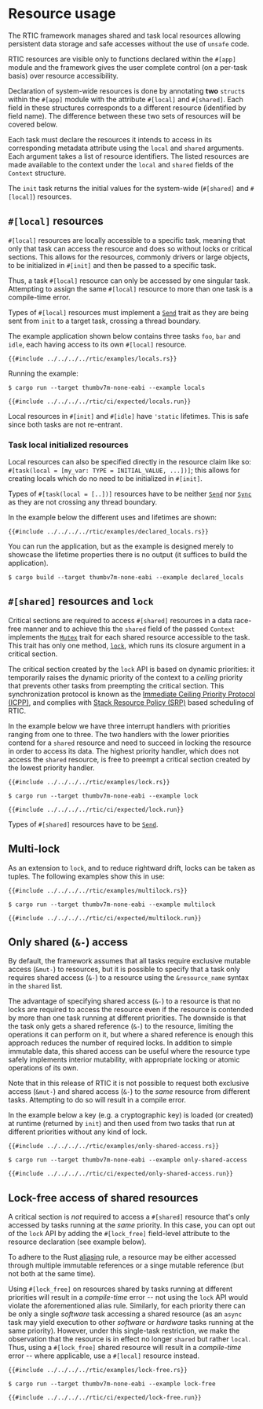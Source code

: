 # Resource usage

The RTIC framework manages shared and task local resources allowing persistent data storage and safe accesses without the use of `unsafe` code.

RTIC resources are visible only to functions declared within the `#[app]` module and the framework gives the user complete control (on a per-task basis) over resource accessibility.

Declaration of system-wide resources is done by annotating **two** `struct`s within the `#[app]` module with the attribute `#[local]` and `#[shared]`. Each field in these structures corresponds to a different resource (identified by field name). The difference between these two sets of resources will be covered below.

Each task must declare the resources it intends to access in its corresponding metadata attribute using the `local` and `shared` arguments. Each argument takes a list of resource identifiers. The listed resources are made available to the context under the `local` and `shared` fields of the `Context` structure.

The `init` task returns the initial values for the system-wide (`#[shared]` and `#[local]`) resources.
 
<!-- and the set of initialized timers used by the application. The monotonic timers will be
further discussed in [Monotonic & `spawn_{at/after}`](./monotonic.md). -->

## `#[local]` resources

`#[local]` resources are locally accessible to a specific task, meaning that only that task can access the resource and does so without locks or critical sections. This allows for the resources, commonly drivers or large objects, to be initialized in `#[init]` and then be passed to a specific task.

Thus, a task `#[local]` resource can only be accessed by one singular task. Attempting to assign the same `#[local]` resource to more than one task is a compile-time error.

Types of `#[local]` resources must implement a [`Send`] trait as they are being sent from `init` to a target task, crossing a thread boundary.

[`Send`]: https://doc.rust-lang.org/stable/core/marker/trait.Send.html

The example application shown below contains three tasks `foo`, `bar` and `idle`, each having access to its own `#[local]` resource.

``` rust,noplayground
{{#include ../../../../rtic/examples/locals.rs}}
```

Running the example:

``` console
$ cargo run --target thumbv7m-none-eabi --example locals
```

``` console
{{#include ../../../../rtic/ci/expected/locals.run}}
```

Local resources in `#[init]` and `#[idle]` have `'static` lifetimes. This is safe since both tasks are not re-entrant.

### Task local initialized resources

Local resources can also be specified directly in the resource claim like so: `#[task(local = [my_var: TYPE = INITIAL_VALUE, ...])]`; this allows for creating locals which do no need to be initialized in `#[init]`.

Types of `#[task(local = [..])]` resources have to be neither [`Send`] nor [`Sync`] as they are not crossing any thread boundary.

[`Sync`]: https://doc.rust-lang.org/stable/core/marker/trait.Sync.html

In the example below the different uses and lifetimes are shown:

``` rust,noplayground
{{#include ../../../../rtic/examples/declared_locals.rs}}
```

You can run the application, but as the example is designed merely to showcase the lifetime properties there is no output (it suffices to build the application).

``` console
$ cargo build --target thumbv7m-none-eabi --example declared_locals
```
<!-- {{#include ../../../../rtic/ci/expected/declared_locals.run}} -->

## `#[shared]` resources and `lock`

Critical sections are required to access `#[shared]` resources in a data race-free manner and to achieve this the `shared` field of the passed `Context` implements the [`Mutex`] trait for each shared resource accessible to the task. This trait has only one method, [`lock`], which runs its closure argument in a critical section.

[`Mutex`]: ../../../api/rtic/trait.Mutex.html
[`lock`]: ../../../api/rtic/trait.Mutex.html#method.lock

The critical section created by the `lock` API is based on dynamic priorities: it temporarily raises the dynamic priority of the context to a *ceiling* priority that prevents other tasks from preempting the critical section. This synchronization protocol is known as the [Immediate Ceiling Priority Protocol (ICPP)][icpp], and complies with [Stack Resource Policy (SRP)][srp] based scheduling of RTIC.

[icpp]: https://en.wikipedia.org/wiki/Priority_ceiling_protocol
[srp]: https://en.wikipedia.org/wiki/Stack_Resource_Policy

In the example below we have three interrupt handlers with priorities ranging from one to three. The two handlers with the lower priorities contend for a `shared` resource and need to succeed in locking the resource in order to access its data. The highest priority handler, which does not access the `shared` resource, is free to preempt a critical section created by the lowest priority handler.

``` rust,noplayground
{{#include ../../../../rtic/examples/lock.rs}}
```

``` console
$ cargo run --target thumbv7m-none-eabi --example lock
```

``` console
{{#include ../../../../rtic/ci/expected/lock.run}}
```

Types of `#[shared]` resources have to be [`Send`].

## Multi-lock

As an extension to `lock`, and to reduce rightward drift, locks can be taken as tuples. The following examples show this in use:

``` rust,noplayground
{{#include ../../../../rtic/examples/multilock.rs}}
```

``` console
$ cargo run --target thumbv7m-none-eabi --example multilock
```

``` console
{{#include ../../../../rtic/ci/expected/multilock.run}}
```

## Only shared (`&-`) access

By default, the framework assumes that all tasks require exclusive mutable access (`&mut-`) to resources, but it is possible to specify that a task only requires shared access (`&-`) to a resource using the `&resource_name` syntax in the `shared` list.

The advantage of specifying shared access (`&-`) to a resource is that no locks are required to access the resource even if the resource is contended by more than one task running at different priorities. The downside is that the task only gets a shared reference (`&-`) to the resource, limiting the operations it can perform on it, but where a shared reference is enough this approach reduces the number of required locks. In addition to simple immutable data, this shared access can be useful where the resource type safely implements interior mutability, with appropriate locking or atomic operations of its own.

Note that in this release of RTIC it is not possible to request both exclusive access (`&mut-`) and shared access (`&-`) to the *same* resource from different tasks. Attempting to do so will result in a compile error.

In the example below a key (e.g. a cryptographic key) is loaded (or created) at runtime (returned by `init`) and then used from two tasks that run at different priorities without any kind of lock.

``` rust,noplayground
{{#include ../../../../rtic/examples/only-shared-access.rs}}
```

``` console
$ cargo run --target thumbv7m-none-eabi --example only-shared-access
```

``` console
{{#include ../../../../rtic/ci/expected/only-shared-access.run}}
```

## Lock-free access of shared resources

A critical section is *not* required to access a `#[shared]` resource that's only accessed by tasks running at the *same* priority. In this case, you can opt out of the `lock` API by adding the `#[lock_free]` field-level attribute to the resource declaration (see example below). 

<!-- Note that this is merely a convenience to reduce needless resource locking code, because even if the
`lock` API is used, at runtime the framework will **not** produce a critical section due to how
the underlying resource-ceiling preemption works. -->

To adhere to the Rust [aliasing] rule, a resource may be either accessed through multiple immutable references or a singe mutable reference (but not both at the same time). 

[aliasing]: https://doc.rust-lang.org/nomicon/aliasing.html

Using `#[lock_free]` on resources shared by tasks running at different priorities will result in a *compile-time* error -- not using the `lock` API would violate the aforementioned alias rule. Similarly, for each priority there can be only a single *software* task accessing a shared resource (as an `async` task may yield execution to other *software* or *hardware* tasks running at the same priority). However, under this single-task restriction, we make the observation that the resource is in effect no longer `shared` but rather `local`. Thus, using a `#[lock_free]` shared resource will result in a *compile-time* error -- where applicable, use a `#[local]` resource instead.

``` rust,noplayground
{{#include ../../../../rtic/examples/lock-free.rs}}
```

``` console
$ cargo run --target thumbv7m-none-eabi --example lock-free
```

``` console
{{#include ../../../../rtic/ci/expected/lock-free.run}}
```
